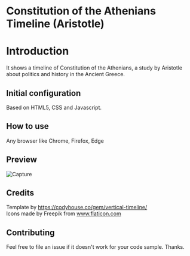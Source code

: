 # Constitution of the Athenians Timeline (Aristotle)
# Introduction
It shows a timeline of Constitution of the Athenians, a study by Aristotle about politics and history in the Ancient Greece.   

## Initial configuration
Based on HTML5, CSS and Javascript.  
 
## How to use
 Any browser like Chrome, Firefox, Edge

## Preview
 ![Capture](https://user-images.githubusercontent.com/58741178/86548391-735f9700-bef9-11ea-8962-b311b193322e.PNG)

## Credits
Template by https://codyhouse.co/gem/vertical-timeline/<br/>
Icons made by Freepik from www.flaticon.com<br/>

## Contributing
Feel free to file an issue if it doesn't work for your code sample. Thanks.
